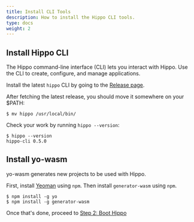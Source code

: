 ```yaml
---
title: Install CLI Tools
description: How to install the Hippo CLI tools.
type: docs
weight: 2
---
```


## Install Hippo CLI

The Hippo command-line interface (CLI) lets you interact with Hippo. Use the
CLI to create, configure, and manage applications.

Install the latest `hippo` CLI by going to the
[Release page](https://github.com/deislabs/hippo-cli/releases).

After fetching the latest release, you should move it somewhere on your $PATH:

```console
$ mv hippo /usr/local/bin/
```

Check your work by running `hippo --version`:

```console
$ hippo --version
hippo-cli 0.5.0
```

## Install yo-wasm

yo-wasm generates new projects to be used with Hippo.

First, install [Yeoman](http://yeoman.io/) using `npm`. Then install
`generator-wasm` using `npm`.

```console
$ npm install -g yo
$ npm install -g generator-wasm
```

Once that's done, proceed to [Step 2: Boot Hippo](boot.md)
